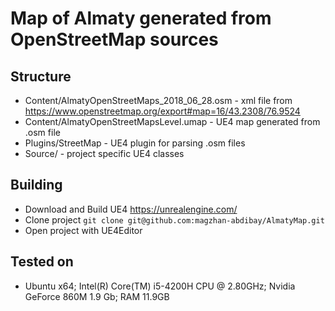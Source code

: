 # Map of Almaty generated from OpenStreetMap sources

## Structure
* Content/AlmatyOpenStreetMaps_2018_06_28.osm - xml file from https://www.openstreetmap.org/export#map=16/43.2308/76.9524
* Content/AlmatyOpenStreetMapsLevel.umap - UE4 map generated from .osm file
* Plugins/StreetMap - UE4 plugin for parsing .osm files
* Source/ - project specific UE4 classes 

## Building
* Download and Build UE4 https://unrealengine.com/
* Clone project ```git clone git@github.com:magzhan-abdibay/AlmatyMap.git```
* Open project with UE4Editor

## Tested on
 * Ubuntu x64; Intel(R) Core(TM) i5-4200H CPU @ 2.80GHz; Nvidia GeForce 860M 1.9 Gb; RAM 11.9GB

